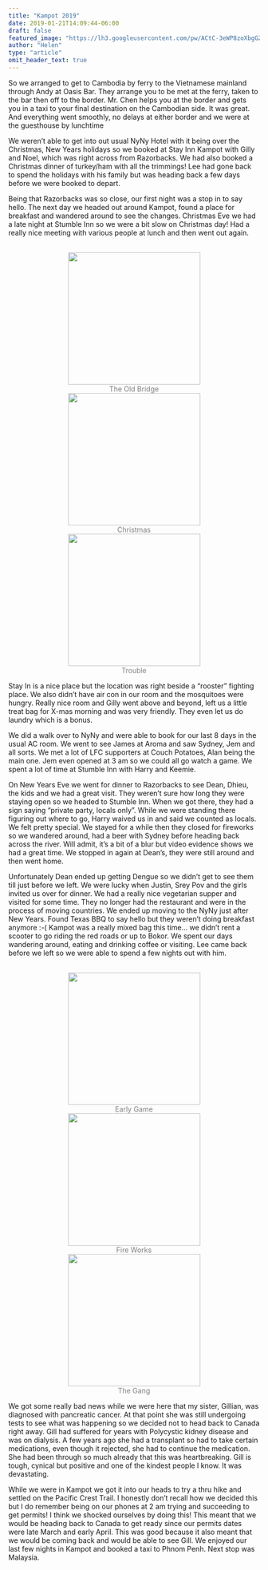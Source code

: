 ```yaml
---
title: "Kampot 2019"
date: 2019-01-21T14:09:44-06:00
draft: false
featured_image: "https://lh3.googleusercontent.com/pw/ACtC-3eWP8zoXbgGZRtwHaF9ce8OKb3aQy-xudUHHSTB8gM__qTXLHq-k7iwXiGuprYFQ2sI_2rBDirxqrkKrTVJwZqid9YaKpykd5iHBqALnGjdaayIstHb_lNkOHlLICdXcDArkUzxAuxfj9unizBJj_S_Sg=w1300-h975-no"
author: "Helen"
type: "article"
omit_header_text: true
---
```


So we arranged to get to Cambodia by ferry to the Vietnamese mainland through Andy at Oasis Bar. They arrange you to be met at the ferry, taken to the bar then off to the border. Mr. Chen helps you at the border and gets you in a taxi to your final destination on the Cambodian side. It was great. And everything went smoothly, no delays at either border and we were at the guesthouse by lunchtime

We weren’t able to get into out usual NyNy Hotel with it being over the Christmas, New Years holidays so we booked at Stay Inn Kampot with Gilly and Noel, which was right across from Razorbacks. We had also booked a Christmas dinner of turkey/ham with all the trimmings! Lee had gone back to spend the holidays with his family but was heading back a few days before we were booked to depart. 

Being that Razorbacks was so close, our first night was a stop in to say hello. The next day we headed out around Kampot, found a place for breakfast and wandered around to see the changes. Christmas Eve we had a late night at Stumble Inn so we were a bit slow on Christmas day! Had a really nice meeting with various people at lunch and then went out again. 

</br>
<div style="text-align: center">
  <a style="display:inline-block;text-decoration:none;color: grey;" href="https://photos.google.com/share/AF1QipPo_ASSOxXcMk3FdrytimrRqtD-8y0t9mVsyYGWwp05KB6wzRWlaVPDJU2FToem8w/photo/AF1QipMiOffH9HYMFzIaNuGKRluuVNs3qVTnmUFOpMXl?key=YTVWLWNoMDJING1HdHNJZGxyc0d6dlRSamFfQ1Jn" target="_blank"><img loading="lazy" src="https://lh3.googleusercontent.com/pw/ACtC-3dd4eKtK0yPWdPAcK57HeFZdhglrfnIA7-vB9CFc1XR1ApZSChkWoerasBAZYkSzbjh6PmUZ5eEJiMh3vfXP0ludQlOc-cltDzUvfmvjvnA2G2YF2To9GVSDuUP45wzw8kVikP2l1b7qz5N0SBb0_1eaw=w265-no" width="265" /><div>The Old Bridge</div></a>
  <a style="display:inline-block;text-decoration:none;color: grey;" href="https://photos.google.com/share/AF1QipPo_ASSOxXcMk3FdrytimrRqtD-8y0t9mVsyYGWwp05KB6wzRWlaVPDJU2FToem8w/photo/AF1QipOgez5bBy1xgwZVRLh3qHmEmuIdvK7eZaDWFcN-?key=YTVWLWNoMDJING1HdHNJZGxyc0d6dlRSamFfQ1Jn" target="_blank"><img loading="lazy" src="https://lh3.googleusercontent.com/pw/ACtC-3ew0Wp36uSLicUztg20zLyWJfcwGkv_-6lWk65LkXVT2HCuCZnd2SeHFoU4RDWVkCumKbhdX33zX1K9_hdDSlZZ_i-HXmEAzidq2xgNMMQEPUvcfZqRBuo7FNHvoVNzuyVAZA26gWJVDIceF0EmEguQjg=w265-no" width="265" /><div>Christmas</div></a>
  <a style="display:inline-block;text-decoration:none;color: grey;" href="https://photos.google.com/share/AF1QipPo_ASSOxXcMk3FdrytimrRqtD-8y0t9mVsyYGWwp05KB6wzRWlaVPDJU2FToem8w/photo/AF1QipMZn5WskgWMy4ryU7JqDXAlNrvUOTZVMtYN9k2H?key=YTVWLWNoMDJING1HdHNJZGxyc0d6dlRSamFfQ1Jn" target="_blank"><img loading="lazy" src="https://lh3.googleusercontent.com/pw/ACtC-3dfv3NUdYg6rRT1EtpvV5IU33soPqG5OEQQfS_eMXfy7ktmpNruDHJ85T9vmyt4jXirQnZ2GhgIt7cQYqLHHDxkTzv0XNrUlIhEWIzSRy70VM5tOZ7N6U2ykhpUnEMIDM_VlMacRgHWPav_S7LF_N2Raw=w265-no" width="265" /><div>Trouble</div></a>
    </div>

Stay In is a nice place but the location was right beside a “rooster” fighting place. We also didn’t have air con in our room and the mosquitoes were hungry. Really nice room and Gilly went above and beyond, left us a little treat bag for X-mas morning and was very friendly. They even let us do laundry which is a bonus.  

We did a walk over to NyNy and were able to book for our last 8 days in the usual AC room. We went to see James at Aroma and saw Sydney, Jem and all sorts. We met a lot of LFC supporters at Couch Potatoes, Alan being the main one. Jem even opened at 3 am so we could all go watch a game. We spent a lot of time at Stumble Inn with Harry and Keemie.  

On New Years Eve we went for dinner to Razorbacks to see Dean, Dhieu, the kids and we had a great visit. They weren’t sure how long they were staying open so we headed to Stumble Inn. When we got there, they had a sign saying “private party, locals only”. While we were standing there figuring out where to go, Harry waived us in and said we counted as locals. We felt pretty special. We stayed for a while then they closed for fireworks so we wandered around, had a beer with Sydney before heading back across the river. Will admit, it’s a bit of a blur but video evidence shows we had a great time. We stopped in again at Dean’s, they were still around and then went home. 

Unfortunately Dean ended up getting Dengue so we didn’t get to see them till just before we left. We were lucky when Justin, Srey Pov and the girls invited us over for dinner. We had a really nice vegetarian supper and visited for some time. They no longer had the restaurant and were in the process of moving countries.  We ended up moving to the NyNy just after New Years. Found Texas BBQ to say hello but they weren’t doing breakfast anymore :-( Kampot was a really mixed bag this time… we didn’t rent a scooter to go riding the red roads or up to Bokor. We spent our days wandering around, eating and drinking coffee or visiting. Lee came back before we left so we were able to spend a few nights out with him.

</br>
<div style="text-align: center">
  <a style="display:inline-block;text-decoration:none;color: grey;" href="https://photos.google.com/share/AF1QipPo_ASSOxXcMk3FdrytimrRqtD-8y0t9mVsyYGWwp05KB6wzRWlaVPDJU2FToem8w/photo/AF1QipMiRJK_US07dgXQJQooQdYHdfPsNpN7Tod3wIbe?key=YTVWLWNoMDJING1HdHNJZGxyc0d6dlRSamFfQ1Jn" target="_blank"><img loading="lazy" src="https://lh3.googleusercontent.com/pw/ACtC-3dRtThIMci8wOOaqKFbx4jCvHvToGdVUxYJDqMrebxVq5-lkRoqxpK5nuKx7oXoyT7G_ROOlpVI5tW-Y6Ndge9dwYaB7sUVGbc-TQQIFDzd3ieIQC299YXQLTER-U2yFST0SH0dh76CpExPVt6srgpOww=w265-no" width="265" /><div>Early Game</div></a>
  <a style="display:inline-block;text-decoration:none;color: grey;" href="https://photos.google.com/share/AF1QipPo_ASSOxXcMk3FdrytimrRqtD-8y0t9mVsyYGWwp05KB6wzRWlaVPDJU2FToem8w/photo/AF1QipPJo1wC-YEwC2X-llpC5LIATv6QpfoOxzxy8KaH?key=YTVWLWNoMDJING1HdHNJZGxyc0d6dlRSamFfQ1Jn" target="_blank"><img loading="lazy" src="https://lh3.googleusercontent.com/pw/ACtC-3fBp20U_CmMrliTVivTwI_Uyh34rfXJMaeDxP07GIeoqV1_q6KIvgcu4R6q8RgbcZ12jOjgnB0unXXjCvY0S634frUcAJlNdbNxXo3TUsid5y-wd35dULb-hmgpGx4SKUGfAGwXa3cCag_wGP25E6CR1A=w265-no" width="265" /><div>Fire Works</div></a>
  <a style="display:inline-block;text-decoration:none;color: grey;" href="https://photos.google.com/share/AF1QipPo_ASSOxXcMk3FdrytimrRqtD-8y0t9mVsyYGWwp05KB6wzRWlaVPDJU2FToem8w/photo/AF1QipPQnBqSSVpGu8ka9cgLAS8hlPgsUQLHqTdU73z7?key=YTVWLWNoMDJING1HdHNJZGxyc0d6dlRSamFfQ1Jn" target="_blank"><img loading="lazy" src="https://lh3.googleusercontent.com/pw/ACtC-3eJvOmhpmSgSVSwVJcygneVSYDS-hpFyY2imArIShv3KMpZFKsV8dlICt5reDVzniSFeBRP-MKzd3len0BLRYuYASyAwQ-5I2eIUCTEwRX_3Qy90IRHGqvOEMQmaRX92RTpVOWVK4wPv_DMRB7bJ6tbPA=w265-no" width="265" /><div>The Gang</div></a>
    </div>

We got some really bad news while we were here that my sister, Gillian, was diagnosed with pancreatic cancer. At that point she was still undergoing tests to see what was happening so we decided not to head back to Canada right away. Gill had suffered for years with Polycystic kidney disease and was on dialysis. A few years ago she had a transplant so had to take certain medications, even though it rejected, she had to continue the medication. She had been through so much already that this was heartbreaking. Gill is tough, cynical but positive and one of the kindest people I know. It was devastating. 

While we were in Kampot we got it into our heads to try a thru hike and settled on the Pacific Crest Trail. I honestly don’t recall how we decided this but I do remember being on our phones at 2 am trying and succeeding to get permits! I think we shocked ourselves by doing this! This meant that we would be heading back to Canada to get ready since our permits dates were late March and early April. This was good because it also meant that we would be coming back and would be able to see Gill. We enjoyed our last few nights in Kampot and booked a taxi to Phnom Penh. Next stop was Malaysia. 
